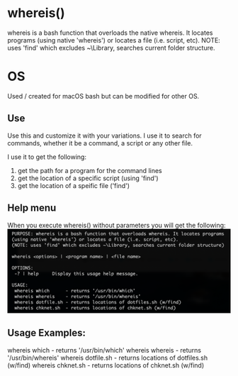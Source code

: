 # whereis()
whereis is a bash function that overloads the native whereis. It locates programs (using native 'whereis')
or locates a file (i.e. script, etc). NOTE: uses 'find' which excludes ~\Library, searches current folder structure.

# OS
Used / created for macOS bash but can be modified for other OS.

## Use
Use this and customize it with your variations.  I use it to search for commands, whether it be a command, a script or any other file.

I use it to get the following:
  1) get the path for a program for the command lines
  2) get the location of a specific script (using 'find')
  3) get the location of a speific file  ('find')

## Help menu
When you execute whereis() without parameters you will get the following:
![Help menu](https://github.com/al-jimenez/whereis/blob/master/whereis.png)

## Usage Examples:
   whereis which      - returns '/usr/bin/which'
   whereis whereis    - returns '/usr/bin/whereis'
   whereis dotfile.sh - returns locations of dotfiles.sh (w/find)
   whereis chknet.sh  - returns locations of chknet.sh (w/find)
